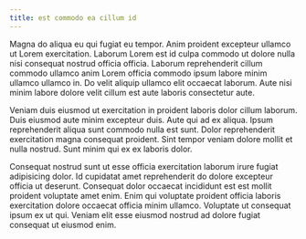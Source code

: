 ```yaml
---
title: est commodo ea cillum id
---
```


Magna do aliqua eu qui fugiat eu tempor. Anim proident excepteur ullamco ut Lorem exercitation. Laborum Lorem est id culpa commodo ut dolore nulla nisi consequat nostrud officia officia. Laborum reprehenderit cillum commodo ullamco anim Lorem officia commodo ipsum labore minim ullamco ullamco in. Do velit aliquip ullamco elit occaecat laborum. Aute nisi minim labore dolore velit cillum est aute laboris consectetur aute.

Veniam duis eiusmod ut exercitation in proident laboris dolor cillum laborum. Duis eiusmod aute minim excepteur duis. Aute qui ad ex aliqua. Ipsum reprehenderit aliqua sunt commodo nulla est sunt. Dolor reprehenderit exercitation magna consequat proident. Sint tempor veniam dolore mollit et nulla nostrud. Sunt minim qui ex ex laboris dolor.

Consequat nostrud sunt ut esse officia exercitation laborum irure fugiat adipisicing dolor. Id cupidatat amet reprehenderit do dolore excepteur officia ut deserunt. Consequat dolor occaecat incididunt est est mollit proident voluptate amet enim. Enim qui voluptate proident officia laboris exercitation dolore occaecat officia minim ullamco. Voluptate ut consequat ipsum ex ut qui. Veniam elit esse eiusmod nostrud ad dolore fugiat consequat ut eiusmod enim.